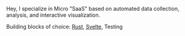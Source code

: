 Hey, I specialize in Micro "SaaS" based on automated data collection, analysis, and interactive visualization.

Building blocks of choice: [Rust](https://www.rust-lang.org/), [Svelte](https://kit.svelte.dev), Testing
